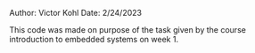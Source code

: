 Author: Victor Kohl
Date: 2/24/2023

This code was made on purpose of the task given by the course introduction to embedded systems on week 1.
